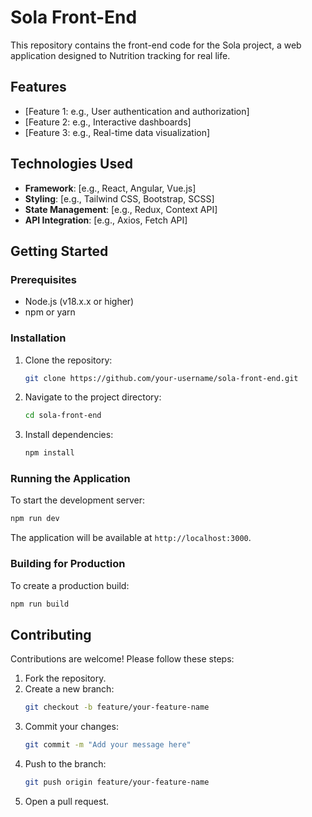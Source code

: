 # Sola Front-End

This repository contains the front-end code for the Sola project, a web application designed to Nutrition tracking for real life.

## Features

- [Feature 1: e.g., User authentication and authorization]
- [Feature 2: e.g., Interactive dashboards]
- [Feature 3: e.g., Real-time data visualization]

## Technologies Used

- **Framework**: [e.g., React, Angular, Vue.js]
- **Styling**: [e.g., Tailwind CSS, Bootstrap, SCSS]
- **State Management**: [e.g., Redux, Context API]
- **API Integration**: [e.g., Axios, Fetch API]

## Getting Started

### Prerequisites

- Node.js (v18.x.x or higher)
- npm or yarn

### Installation

1. Clone the repository:
    ```bash
    git clone https://github.com/your-username/sola-front-end.git
    ```
2. Navigate to the project directory:
    ```bash
    cd sola-front-end
    ```
3. Install dependencies:
    ```bash
    npm install
    ```

### Running the Application

To start the development server:
```bash
npm run dev

```

The application will be available at `http://localhost:3000`.

### Building for Production

To create a production build:
```bash
npm run build

```

## Contributing

Contributions are welcome! Please follow these steps:

1. Fork the repository.
2. Create a new branch:
    ```bash
    git checkout -b feature/your-feature-name
    ```
3. Commit your changes:
    ```bash
    git commit -m "Add your message here"
    ```
4. Push to the branch:
    ```bash
    git push origin feature/your-feature-name
    ```
5. Open a pull request.
